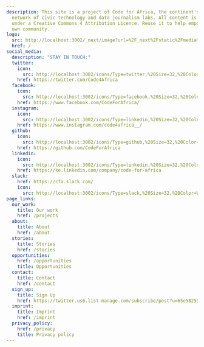 ```yaml
---
description: This site is a project of Code for Africa, the continent's largest
  network of civic technology and data journalism labs. All content is released
  under a Creative Commons 4 Attribution Licence. Reuse it to help empower your
  own community.
logo:
  src: http://localhost:3002/_next/image?url=%2F_next%2Fstatic%2Fmedia%2FCfAlogoBW.2d9d4139.png&w=640&q=75
  href: /
social_media:
  description: "STAY IN TOUCH:"
  twitter:
    icon:
      src: http://localhost:3002/icons/Type=twitter,%20Size=32,%20Color=White.svg
    href: https://twitter.com/Code4Africa
  facebook:
    icon:
      src: http://localhost:3002/icons/Type=facebook,%20Size=32,%20Color=White.svg
    href: https://www.facebook.com/CodeForAfrica/
  instagram:
    icon:
      src: http://localhost:3002/icons/Type=linkedin,%20Size=32,%20Color=White.svg
    href: https://www.instagram.com/code4africa__/
  github:
    icon:
      src: http://localhost:3002/icons/Type=github,%20Size=32,%20Color=White.svg
    href: https://github.com/CodeForAfrica
  linkedin:
    icon:
      src: http://localhost:3002/icons/Type=linkedin,%20Size=32,%20Color=White.svg
    href: https://ke.linkedin.com/company/code-for-africa
  slack:
    href: https://cfa.slack.com/
    icon:
      src: http://localhost:3002/icons/Type=slack,%20Size=32,%20Color=White.svg
page_links:
  our_work:
    title: Our work
    href: /projects
  about:
    title: About
    href: /about
  stories:
    title: Stories
    href: /stories
  opportunities:
    href: /opportunities
    title: Opportunities
  contact:
    title: Contact
    href: /contact
  sign_up:
    title: Sign Up
    href: https://twitter.us6.list-manage.com/subscribe/post?u=65e5825507b3cec760f272e79&id=c2ff751541
  imprint:
    title: Imprint
    href: /imprint
  privacy_policy:
    href: /privacy
    title: Privacy policy
---
```

